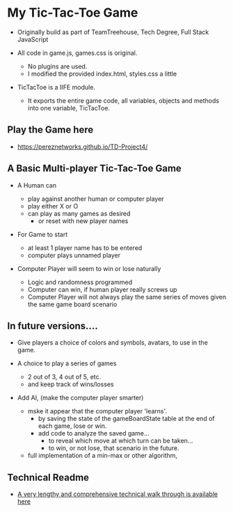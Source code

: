 # My Tic-Tac-Toe Game

  - Originally build as part of TeamTreehouse, Tech Degree, Full Stack JavaScript

  - All code in game.js, games.css is original.
    - No plugins are used.
    - I modified the provided index.html, styles.css a little

  - TicTacToe is a IIFE module.
    - It exports the entire game code, all variables, objects and methods into one variable, TicTacToe.

## Play the Game here

  - https://pereznetworks.github.io/TD-Project4/
  
## A Basic Multi-player Tic-Tac-Toe Game

  - A Human can
    - play against another human or computer player
    - play either X or O
    - can play as many games as desired
      - or reset with new player names

  - For Game to start
    - at least 1 player name has to be entered
    - computer plays unnamed player

  - Computer Player will seem to win or lose naturally
    - Logic and randomness programmed
    - Computer can win, if human player really screws up
    - Computer Player will not always play the same series of moves given the same game board scenario

## In future versions....

  - Give players a choice of colors and symbols, avatars, to use in the game.

  - A choice to play a series of games
    - 2 out of 3, 4 out of 5, etc.
    - and keep track of wins/losses

  - Add AI, (make the computer player smarter)
    - mske it appear that the computer player 'learns'.
      - by saving the state of the gameBoardState table at the end of each game, lose or win.
      - add code to analyze the saved game...
        - to reveal which move at which turn can be taken...
        - to win, or not lose, that scenario in the future.
    - full implementation of a min-max or other algorithm,

## Technical Readme
  - [A very lengthy and comprehensive technical walk through is available here](TechnicalReadme.md)
